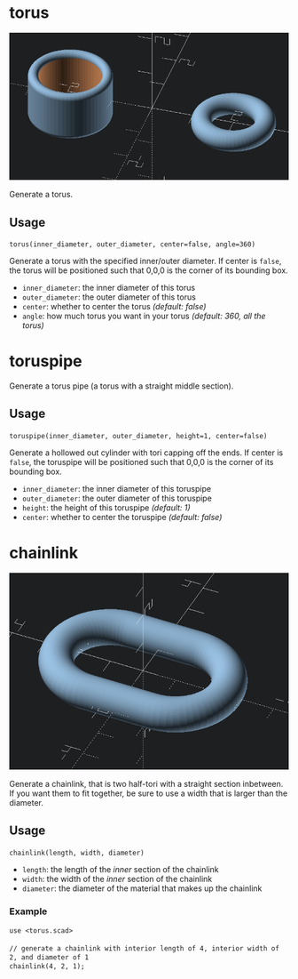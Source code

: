 torus
=====

![torus example](img/torus.png)

Generate a torus.

Usage
-----

`torus(inner_diameter, outer_diameter, center=false, angle=360)`

Generate a torus with the specified inner/outer diameter. If center is `false`, the torus will be
positioned such that 0,0,0 is the corner of its bounding box.

* `inner_diameter`: the inner diameter of this torus
* `outer_diameter`: the outer diameter of this torus
* `center`: whether to center the torus *(default: false)*
* `angle`: how much torus you want in your torus *(default: 360, all the torus)*

toruspipe
=========

Generate a torus pipe (a torus with a straight middle section).

Usage
-----

`toruspipe(inner_diameter, outer_diameter, height=1, center=false)`

Generate a hollowed out cylinder with tori capping off the ends. If center is `false`, the
toruspipe will be positioned such that 0,0,0 is the corner of its bounding box.

* `inner_diameter`: the inner diameter of this toruspipe
* `outer_diameter`: the outer diameter of this toruspipe
* `height`: the height of this toruspipe *(default: 1)*
* `center`: whether to center the toruspipe *(default: false)*

chainlink
=========

![chainlink example](img/chainlink.png)

Generate a chainlink, that is two half-tori with a straight section inbetween. If you want them to
fit together, be sure to use a width that is larger than the diameter.

Usage
-----

`chainlink(length, width, diameter)`

* `length`: the length of the *inner* section of the chainlink
* `width`: the width of the *inner* section of the chainlink
* `diameter`: the diameter of the material that makes up the chainlink

### Example

```
use <torus.scad>

// generate a chainlink with interior length of 4, interior width of 2, and diameter of 1
chainlink(4, 2, 1);
```
